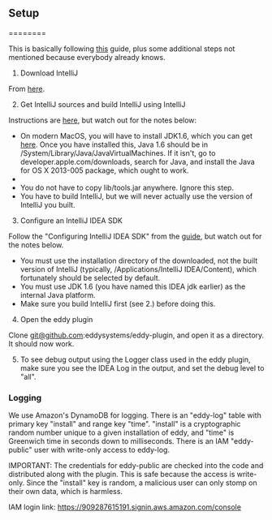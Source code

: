 ## Setup
========

This is basically following [this](http://confluence.jetbrains.com/display/IDEADEV/Getting+Started+with+Plugin+Development#GettingStartedwithPluginDevelopment-anchor2) guide, plus some additional steps not mentioned because everybody already knows.

1. Download IntelliJ

From [here](https://www.jetbrains.com/idea/download/).

2. Get IntelliJ sources and build IntelliJ using IntelliJ

Instructions are [here](http://www.jetbrains.org/pages/viewpage.action?pageId=983225), but watch out for the notes below:

* On modern MacOS, you will have to install JDK1.6, which you can get [here](http://support.apple.com/kb/DL1572). Once you have installed this, Java 1.6 should be in /System/Library/Java/JavaVirtualMachines. If it isn't, go to developer.apple.com/downloads, search for Java, and install the Java for OS X 2013-005 package, which ought to work.
*
* You do not have to copy lib/tools.jar anywhere. Ignore this step.
* You have to build IntelliJ, but we will never actually use the version of IntelliJ you built.

3. Configure an IntelliJ IDEA SDK

Follow the "Configuring IntelliJ IDEA SDK" from the [guide](http://www.jetbrains.org/pages/viewpage.action?pageId=983225), but watch out for the notes below.

* You must use the installation directory of the downloaded, not the built version of IntelliJ (typically, /Applications/IntelliJ IDEA/Content), which fortunately should be selected by default.
* You must use JDK 1.6 (you have named this IDEA jdk earlier) as the internal Java platform.
* Make sure you build IntelliJ first (see 2.) before doing this.

4. Open the eddy plugin

Clone git@github.com:eddysystems/eddy-plugin, and open it as a directory. It should now work.

5. To see debug output using the Logger class used in the eddy plugin, make sure you see the IDEA Log in the output, and set the debug level to "all".


### Logging

We use Amazon's DynamoDB for logging.  There is an "eddy-log" table with
primary key "install" and range key "time".  "install" is a cryptographic
random number unique to a given installation of eddy, and "time" is Greenwich
time in seconds down to milliseconds.  There is an IAM "eddy-public" user with
write-only access to eddy-log.

IMPORTANT: The credentials for eddy-public are checked into the code and
distributed along with the plugin.  This is safe because the access is
write-only.  Since the "install" key is random, a malicious user can only stomp
on their own data, which is harmless.

IAM login link: https://909287615191.signin.aws.amazon.com/console
